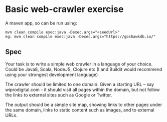 # Basic web-crawler exercise

A maven app, so can be run using:
```shell
mvn clean compile exec:java -Dexec.args="<seedUrl>"
eg: mvn clean compile exec:java -Dexec.args="https://goshawkdb.io/"
```

## Spec

Your task is to write a simple web crawler in a language of your choice. Could be Java8, Scala, NodeJS, Clojure etc (I and Buildit would recommend using your strongest development language)

The crawler should be limited to one domain. Given a starting URL – say wiprodigital.com - it should visit all pages within the domain, but not follow the links to external sites such as Google or Twitter.

The output should be a simple site map, showing links to other pages under the same domain, links to static content such as images, and to external URLs.



